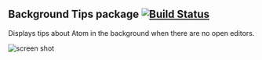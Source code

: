 ## Background Tips package [![Build Status](https://travis-ci.org/atom/background-tips.svg?branch=master)](https://travis-ci.org/atom/background-tips)

Displays tips about Atom in the background when there are no open editors.

![screen shot](https://f.cloud.github.com/assets/69169/1796267/c3de038c-6a60-11e3-8bf8-36f45684902c.png)
